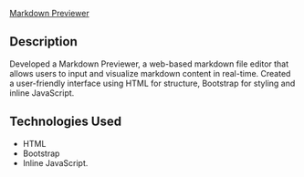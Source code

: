 [Markdown Previewer](https://codepen.io/Damilare-Edun/pen/VwgBwGV)

## Description
Developed a Markdown Previewer, a web-based markdown file editor that allows users to input and visualize markdown content in real-time. Created a user-friendly interface using HTML for structure, Bootstrap for styling and inline JavaScript.
## Technologies Used
* HTML
* Bootstrap
* Inline JavaScript.
